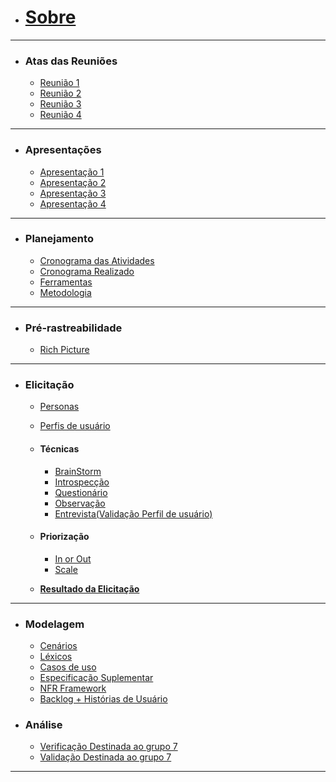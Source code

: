 - [<h1 >Sobre</h1>](./README.md)
---
- <h3>Atas das Reuniões</h3>

  - [Reunião 1](/docs/AtaReuniao/AtaReuniao(22-11).md)
  - [Reunião 2](docs/AtaReuniao/AtaReuniao(29-11).md)
  - [Reunião 3](docs/AtaReuniao/AtaReuniao(06-12).md)
  - [Reunião 4](docs/AtaReuniao/Reuniao03-01.md)
---
- <h3>Apresentações</h3>

  - [Apresentação 1](/docs/apresentacao/apresentacao.md)
  - [Apresentação 2](/docs/apresentacao/apresentacao2.md)
  - [Apresentação 3](/docs/apresentacao/apresentacao3.md)
  - [Apresentação 4](/docs/apresentacao/Apresentação4.md)
---
- <h3>Planejamento</h3>

  - [Cronograma das Atividades](/docs/planejamento/cronogramaAtividade.md)
  - [Cronograma Realizado](/docs/planejamento/cronogramaRealizado.md)
  - [Ferramentas](/docs/planejamento/ferramentas.md)
  - [Metodologia](/docs/planejamento/metodologia.md)
---

- <h3>Pré-rastreabilidade</h3>

  - [Rich Picture](/docs/planejamento/richPicture.md)
---
 - <h3>Elicitação</h3>
 
    - [Personas](/docs/Elicitacao/personas.md)
    - [Perfis de usuário](/docs/Elicitacao/PerfildeUsuario.md)
    - <h4>Técnicas</h4>
    
      - [BrainStorm](docs/Elicitacao/BrainStorming.md)
      - [Introspecção](docs/Elicitacao/Tecnicas/introspeccao.md)
      - [Questionário](docs/Elicitacao/Tecnicas/Questionário.md)
      - [Observação](docs/Elicitacao/Tecnicas/Observacao.md)
      - [Entrevista(Validação Perfil de usuário)](docs/Elicitacao/Tecnicas/Entrevista.md)
   - <h4>Priorização</h4>
   
      - [In or Out](docs/Elicitacao/Priorizacao/InOrOut.md)
      - [Scale](docs/Elicitacao/Priorizacao/Scale.md)
    - [**Resultado da Elicitação**](/docs/Elicitacao/Resultado.md)
 ---
 - <h3> Modelagem</h3>
 
    - [Cenários](docs/Modelagem/Cenarios.md)
    - [Léxicos](docs/Modelagem/lexicos.md)
    - [Casos de uso](docs/Modelagem/CasosDeUso.md)
    - [Especificação Suplementar](docs/Modelagem/especificacao_suplementar/especificacao.md)
    - [NFR Framework](docs/Modelagem/nfr.md)
    - [Backlog + Histórias de Usuário](docs/Modelagem/backlog_US.md)

- <h3> Análise</h3>

    - [Verificação Destinada ao grupo 7](docs/Análise/Verificação.md)
    - [Validação Destinada ao grupo 7](docs/Análise/Validação.md)
---
